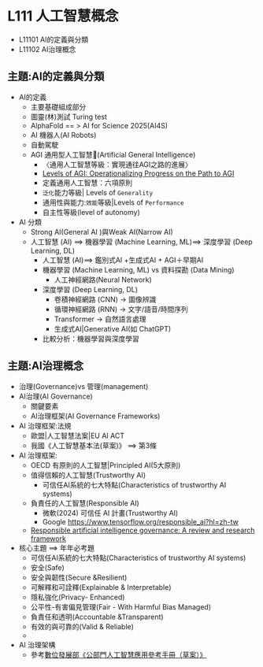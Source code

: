 # L111 人工智慧概念
- L11101 AI的定義與分類
- L11102 AI治理概念

## 主題:AI的定義與分類
- AI的定義
  - 主要基礎組成部分
  - 圖靈(林)測試 Turing test
  - AlphaFold == > AI for Science 2025(AI4S)
  - AI 機器人(AI Robots)
  - 自動駕駛
  - AGI 通用型人工智慧(Artificial General Intelligence)
    - 〈通用人工智慧等級：實現通往AGI之路的進展〉
    - [Levels of AGI: Operationalizing Progress on the Path to AGI](https://arxiv.org/abs/2311.02462)
    - 定義通用人工智慧：六項原則
    - `泛化`能力等級| Levels of `Generality`
    - 通用性與能力:`效能`等級|Levels of `Performance`
    - 自主性等級(level of autonomy)
- AI 分類
  - Strong AI(General AI )與Weak AI(Narrow AI)
  - 人工智慧 (AI) ==> 機器學習 (Machine Learning, ML)==> 深度學習 (Deep Learning, DL) 
    - 人工智慧 (AI)==> 鑑別式AI  +生成式AI + AGI＋早期AI
    - 機器學習 (Machine Learning, ML)  vs 資料探勘 (Data Mining)
      - 人工神經網路(Neural Network) 
    - 深度學習 (Deep Learning, DL) 
      - 卷積神經網路 (CNN) → 圖像辨識
      - 循環神經網路 (RNN) → 文字/語音/時間序列
      - Transformer → 自然語言處理
      - 生成式AI|Generative AI(如 ChatGPT)
     - 比較分析：機器學習與深度學習

## 主題:AI治理概念
- 治理(Governance)vs 管理(management)
- AI治理(AI Governance)
  - 關鍵要素
  - AI治理框架(AI Governance Frameworks)
- AI 治理框架:法規
  - 歐盟|人工智慧法案|EU AI ACT
  - 我國《人工智慧基本法(草案)》 ==> 第3條
- AI 治理框架:
  - OECD 有原則的人工智慧|Principled AI(5大原則)
  - 值得信賴的人工智慧(Trustworthy AI)
    - 可信任AI系統的七大特點(Characteristics of trustworthy AI systems)
  - 負責任的人工智慧(Responsible AI)
    - 微軟(2024) 可信任 AI 計畫(Trustworthy AI)
    - Google   https://www.tensorflow.org/responsible_ai?hl=zh-tw
   - [Responsible artificial intelligence governance: A review and research framework](https://www.sciencedirect.com/science/article/pii/S0963868724000672)
- 核心主題 ==> 年年必考題
  - 可信任AI系統的七大特點(Characteristics of trustworthy AI systems)
  - 安全(Safe)
  - 安全與韌性(Secure &Resilient)
  - 可解釋和可詮釋(Explainable & Interpretable)
  - 隱私強化(Privacy- Enhanced)
  - 公平性-有害偏見管理(Fair - With Harmful Bias Managed)
  - 負責任和透明(Accountable &Transparent)
  - 有效的與可靠的(Valid & Reliable)
  - 
- AI 治理架構 
  - 參考[數位發展部《公部門人工智慧應用參考手冊（草案）》](https://moda.gov.tw/digital-affairs/digital-service/guide/15002)


 

 



























